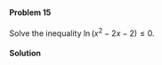 <div class="alert alert-warning" role="alert">
<h4 class="alert-heading">Problem 15</h4>

Solve the inequality $\ln (x^2 - 2x - 2) \le 0$.

</div>

<div class="alert alert-success" role="alert">
<h4 class="alert-heading">Solution</h4>



</div>

